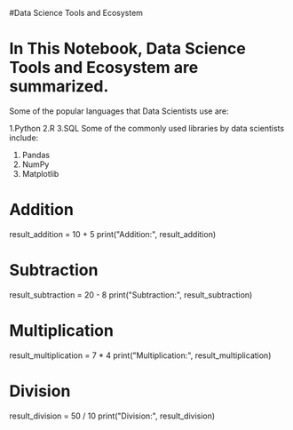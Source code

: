 #Data Science Tools and Ecosystem
 # In This Notebook, Data Science Tools and Ecosystem are summarized.
 Some of the popular languages that Data Scientists use are:

1.Python
2.R
3.SQL
 Some of the commonly used libraries by data scientists include:

1. Pandas
2. NumPy
3. Matplotlib
# Addition
result_addition = 10 + 5
print("Addition:", result_addition) 

# Subtraction
result_subtraction = 20 - 8
print("Subtraction:", result_subtraction)  
# Multiplication
result_multiplication = 7 * 4
print("Multiplication:", result_multiplication)  

# Division
result_division = 50 / 10
print("Division:", result_division)  

